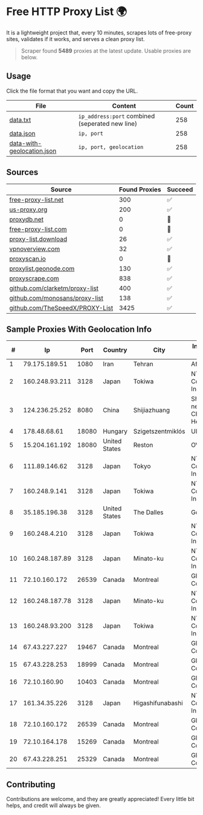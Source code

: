 
# Free HTTP Proxy List 🌍

It is a lightweight project that, every 10 minutes, scrapes lots of free-proxy sites, validates if it works, and serves a clean proxy list.


> Scraper found **5489** proxies at the latest update. Usable proxies are below.

## Usage

Click the file format that you want and copy the URL.


|File|Content|Count|
|----|-------|-----|
|[data.txt](https://raw.githubusercontent.com/themiralay/Proxy-List-World/master/data.txt)|`ip_address:port` combined (seperated new line)|258|
|[data.json](https://raw.githubusercontent.com/themiralay/Proxy-List-World/master/data.json)|`ip, port`|258|
|[data-with-geolocation.json](https://raw.githubusercontent.com/themiralay/Proxy-List-World/master/data-with-geolocation.json)|`ip, port, geolocation`|258|

## Sources

|Source|Found Proxies|Succeed|
|------|-------------|-------|
|[free-proxy-list.net](https://free-proxy-list.net)|300|✅|
|[us-proxy.org](https://www.us-proxy.org)|200|✅|
|[proxydb.net](http://proxydb.net)|0|🚫|
|[free-proxy-list.com](https://free-proxy-list.com/?page=&port=&type%5B%5D=http&type%5B%5D=https&up_time=0&search=Search)|0|🚫|
|[proxy-list.download](https://www.proxy-list.download/HTTP)|26|✅|
|[vpnoverview.com](https://vpnoverview.com/privacy/anonymous-browsing/free-proxy-servers)|32|✅|
|[proxyscan.io](https://www.proxyscan.io)|0|🚫|
|[proxylist.geonode.com](https://proxylist.geonode.com/api/proxy-list?limit=300&page=1&sort_by=lastChecked&sort_type=desc&protocols=http,https)|130|✅|
|[proxyscrape.com](https://api.proxyscrape.com/v2/?request=displayproxies&protocol=http&timeout=10000&country=all&ssl=all&anonymity=all)|838|✅|
|[github.com/clarketm/proxy-list](https://raw.githubusercontent.com/clarketm/proxy-list/master/proxy-list-raw.txt)|400|✅|
|[github.com/monosans/proxy-list](https://raw.githubusercontent.com/monosans/proxy-list/main/proxies/http.txt)|138|✅|
|[github.com/TheSpeedX/PROXY-List](https://raw.githubusercontent.com/TheSpeedX/PROXY-List/master/http.txt)|3425|✅|


## Sample Proxies With Geolocation Info

|#|Ip|Port|Country|City|Internet Service Provider|
|-|--|----|-------|----|-------------------------|
|1|79.175.189.51|1080|Iran|Tehran|Afranet|
|2|160.248.93.211|3128|Japan|Tokiwa|NTT PC Communications, Inc.|
|3|124.236.25.252|8080|China|Shijiazhuang|Shijiazhuang IDC network, CHINANET Hebei province|
|4|178.48.68.61|18080|Hungary|Szigetszentmiklós|UPC|
|5|15.204.161.192|18080|United States|Reston|OVH SAS|
|6|111.89.146.62|3128|Japan|Tokyo|NTT PC Communications, Inc.|
|7|160.248.9.141|3128|Japan|Tokiwa|NTT PC Communications, Inc.|
|8|35.185.196.38|3128|United States|The Dalles|Google LLC|
|9|160.248.4.210|3128|Japan|Tokiwa|NTT PC Communications, Inc.|
|10|160.248.187.89|3128|Japan|Minato-ku|NTT PC Communications, Inc.|
|11|72.10.160.172|26539|Canada|Montreal|GloboTech Communications|
|12|160.248.187.78|3128|Japan|Minato-ku|NTT PC Communications, Inc.|
|13|160.248.93.200|3128|Japan|Tokiwa|NTT PC Communications, Inc.|
|14|67.43.227.227|19467|Canada|Montreal|GloboTech Communications|
|15|67.43.228.253|18999|Canada|Montreal|GloboTech Communications|
|16|72.10.160.90|10403|Canada|Montreal|GloboTech Communications|
|17|161.34.35.226|3128|Japan|Higashifunabashi|NTT PC Communications, Inc.|
|18|72.10.160.172|26539|Canada|Montreal|GloboTech Communications|
|19|72.10.164.178|15269|Canada|Montreal|GloboTech Communications|
|20|67.43.228.251|25329|Canada|Montreal|GloboTech Communications|



## Contributing

Contributions are welcome, and they are greatly appreciated! Every
little bit helps, and credit will always be given.


